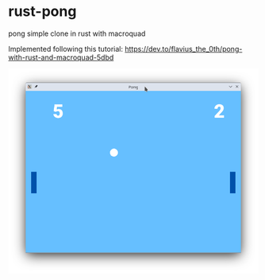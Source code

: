 # rust-pong
pong simple clone in rust with macroquad

Implemented following this tutorial: https://dev.to/flavius_the_0th/pong-with-rust-and-macroquad-5dbd

![Screenshot](img/screenshot.png)